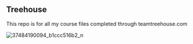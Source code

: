 ## Treehouse
This repo is for all my course files completed through teamtreehouse.com

![37484190094_b1ccc516b2_n](https://user-images.githubusercontent.com/20639087/65792016-90498b80-e16b-11e9-84d4-4ecc2ef53feb.jpg)
